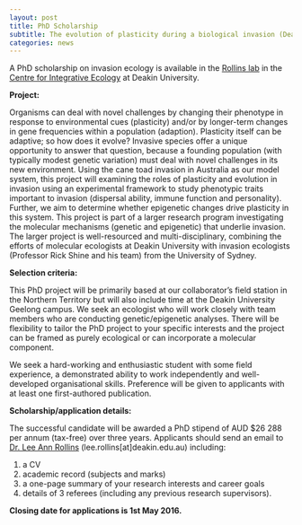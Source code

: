 ```yaml
---
layout: post
title: PhD Scholarship
subtitle: The evolution of plasticity during a biological invasion (Deakin University)
categories: news
---
```


A PhD scholarship on invasion ecology is available in the [Rollins lab](http://www.deakin.edu.au/profiles/lee-rollins) in the [Centre for Integrative Ecology](https://cie-deakin.com/) at Deakin University.

**Project:**

Organisms can deal with novel challenges by changing their phenotype in response to environmental cues (plasticity) and/or by longer-term changes in gene frequencies within a population (adaption). Plasticity itself can be adaptive; so how does it evolve? Invasive species offer a unique opportunity to answer that question, because a founding population (with typically modest genetic variation) must deal with novel challenges in its new environment. Using the cane toad invasion in Australia as our model system, this project will examining the roles of plasticity and evolution in invasion using an experimental framework to study phenotypic traits important to invasion (dispersal ability, immune function and personality). Further, we aim to determine whether epigenetic changes drive plasticity in this system. This project is part of a larger research program investigating the molecular mechanisms (genetic and epigenetic) that underlie invasion. The larger project is well-resourced and multi-disciplinary, combining the efforts of molecular ecologists at Deakin University with invasion ecologists (Professor Rick Shine and his team) from the University of Sydney.

**Selection criteria:**

This PhD project will be primarily based at our collaborator’s field station in the Northern Territory but will also include time at the Deakin University Geelong campus. We seek an ecologist who will work closely with team members who are conducting genetic/epigenetic analyses. There will be flexibility to tailor the PhD project to your specific interests and the project can be framed as purely ecological or can incorporate a molecular component.

We seek a hard-working and enthusiastic student with some field experience, a demonstrated ability to work independently and well-developed organisational skills. Preference will be given to applicants with at least one first-authored publication.

**Scholarship/application details:**

The successful candidate will be awarded a PhD stipend of AUD $26 288 per annum (tax-free) over three years. Applicants should send an email to [Dr. Lee Ann Rollins](http://www.deakin.edu.au/profiles/lee-rollins) (lee.rollins[at]deakin.edu.au) including:

1. a CV
2. academic record (subjects and marks)
3. a one-page summary of your research interests and career goals
4. details of 3 referees (including any previous research supervisors).

**Closing date for applications is 1st May 2016.**
